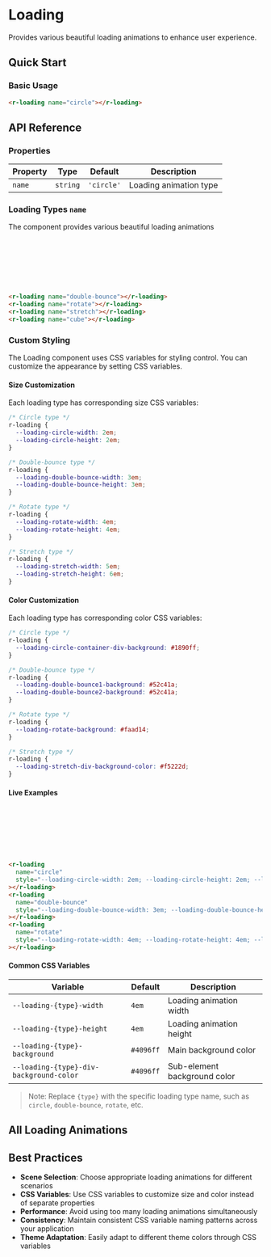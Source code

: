 <script setup>
import Loading from '../../../vue/loading.vue'
</script>

# Loading

Provides various beautiful loading animations to enhance user experience.

## Quick Start

### Basic Usage

<r-loading name="circle"></r-loading>

```html
<r-loading name="circle"></r-loading>
```

## API Reference

### Properties

| Property | Type     | Default    | Description            |
| -------- | -------- | ---------- | ---------------------- |
| `name`   | `string` | `'circle'` | Loading animation type |

### Loading Types `name`

The component provides various beautiful loading animations

<div style="display:inline-block;margin-right: 8px;margin-bottom: 12px;width:80px;height:80px">
    <r-loading name="double-bounce"></r-loading>
</div>
<div style="display:inline-block;margin-right: 8px;margin-bottom: 12px;width:80px;height:80px">
    <r-loading name="rotate"></r-loading>
</div>
<div style="display:inline-block;margin-right: 8px;margin-bottom: 12px;width:80px;height:80px">
     <r-loading name="stretch"></r-loading>
</div>
<div style="display:inline-block;margin-right: 8px;margin-bottom: 12px;width:80px;height:80px">
     <r-loading name="cube"></r-loading>
</div>

```html
<r-loading name="double-bounce"></r-loading>
<r-loading name="rotate"></r-loading>
<r-loading name="stretch"></r-loading>
<r-loading name="cube"></r-loading>
```

### Custom Styling

The Loading component uses CSS variables for styling control. You can customize the appearance by setting CSS variables.

#### Size Customization

Each loading type has corresponding size CSS variables:

```css
/* Circle type */
r-loading {
  --loading-circle-width: 2em;
  --loading-circle-height: 2em;
}

/* Double-bounce type */
r-loading {
  --loading-double-bounce-width: 3em;
  --loading-double-bounce-height: 3em;
}

/* Rotate type */
r-loading {
  --loading-rotate-width: 4em;
  --loading-rotate-height: 4em;
}

/* Stretch type */
r-loading {
  --loading-stretch-width: 5em;
  --loading-stretch-height: 6em;
}
```

#### Color Customization

Each loading type has corresponding color CSS variables:

```css
/* Circle type */
r-loading {
  --loading-circle-container-div-background: #1890ff;
}

/* Double-bounce type */
r-loading {
  --loading-double-bounce1-background: #52c41a;
  --loading-double-bounce2-background: #52c41a;
}

/* Rotate type */
r-loading {
  --loading-rotate-background: #faad14;
}

/* Stretch type */
r-loading {
  --loading-stretch-div-background-color: #f5222d;
}
```

#### Live Examples

<div style="display:inline-block;margin-right: 8px;margin-bottom: 12px;width:80px;height:80px">
    <r-loading name="circle" style="--loading-circle-width: 2em; --loading-circle-height: 2em; --loading-circle-container-div-background: #1890ff;"></r-loading>
</div>
<div style="display:inline-block;margin-right: 8px;margin-bottom: 12px;width:80px;height:80px">
    <r-loading name="double-bounce" style="--loading-double-bounce-width: 3em; --loading-double-bounce-height: 3em; --loading-double-bounce1-background: #52c41a; --loading-double-bounce2-background: #52c41a;"></r-loading>
</div>
<div style="display:inline-block;margin-right: 8px;margin-bottom: 12px;width:80px;height:80px">
    <r-loading name="rotate" style="--loading-rotate-width: 4em; --loading-rotate-height: 4em; --loading-rotate-background: #faad14;"></r-loading>
</div>

```html
<r-loading
  name="circle"
  style="--loading-circle-width: 2em; --loading-circle-height: 2em; --loading-circle-container-div-background: #1890ff;"
></r-loading>
<r-loading
  name="double-bounce"
  style="--loading-double-bounce-width: 3em; --loading-double-bounce-height: 3em; --loading-double-bounce1-background: #52c41a; --loading-double-bounce2-background: #52c41a;"
></r-loading>
<r-loading
  name="rotate"
  style="--loading-rotate-width: 4em; --loading-rotate-height: 4em; --loading-rotate-background: #faad14;"
></r-loading>
```

#### Common CSS Variables

| Variable                                | Default   | Description                  |
| --------------------------------------- | --------- | ---------------------------- |
| `--loading-{type}-width`                | `4em`     | Loading animation width      |
| `--loading-{type}-height`               | `4em`     | Loading animation height     |
| `--loading-{type}-background`           | `#4096ff` | Main background color        |
| `--loading-{type}-div-background-color` | `#4096ff` | Sub-element background color |

> Note: Replace `{type}` with the specific loading type name, such as `circle`, `double-bounce`, `rotate`, etc.

## All Loading Animations

<Loading />

## Best Practices

- **Scene Selection**: Choose appropriate loading animations for different scenarios
- **CSS Variables**: Use CSS variables to customize size and color instead of separate properties
- **Performance**: Avoid using too many loading animations simultaneously
- **Consistency**: Maintain consistent CSS variable naming patterns across your application
- **Theme Adaptation**: Easily adapt to different theme colors through CSS variables
